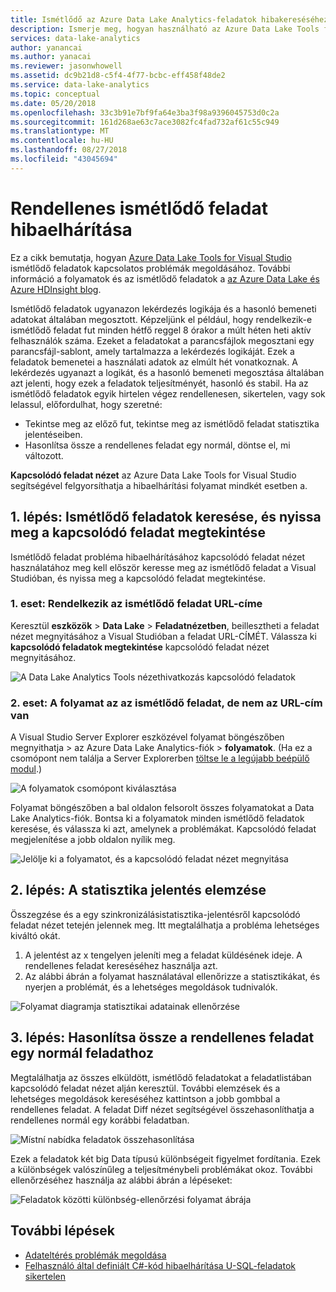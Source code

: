 ```yaml
---
title: Ismétlődő az Azure Data Lake Analytics-feladatok hibakereséséhez
description: Ismerje meg, hogyan használható az Azure Data Lake Tools for Visual Studio hibakeresése rendellenes ismétlődő feladat.
services: data-lake-analytics
author: yanancai
ms.author: yanacai
ms.reviewer: jasonwhowell
ms.assetid: dc9b21d8-c5f4-4f77-bcbc-eff458f48de2
ms.service: data-lake-analytics
ms.topic: conceptual
ms.date: 05/20/2018
ms.openlocfilehash: 33c3b91e7bf9fa64e3ba3f98a9396045753d0c2a
ms.sourcegitcommit: 161d268ae63c7ace3082fc4fad732af61c55c949
ms.translationtype: MT
ms.contentlocale: hu-HU
ms.lasthandoff: 08/27/2018
ms.locfileid: "43045694"
---
```

# <a name="troubleshoot-an-abnormal-recurring-job"></a>Rendellenes ismétlődő feladat hibaelhárítása

Ez a cikk bemutatja, hogyan [Azure Data Lake Tools for Visual Studio](http://aka.ms/adltoolsvs) ismétlődő feladatok kapcsolatos problémák megoldásához. További információ a folyamatok és az ismétlődő feladatok a [az Azure Data Lake és Azure HDInsight blog](https://blogs.msdn.microsoft.com/azuredatalake/2017/09/19/managing-pipeline-recurring-jobs-in-azure-data-lake-analytics-made-easy/).

Ismétlődő feladatok ugyanazon lekérdezés logikája és a hasonló bemeneti adatokat általában megosztott. Képzeljünk el például, hogy rendelkezik-e ismétlődő feladat fut minden hétfő reggel 8 órakor a múlt héten heti aktív felhasználók száma. Ezeket a feladatokat a parancsfájlok megosztani egy parancsfájl-sablont, amely tartalmazza a lekérdezés logikáját. Ezek a feladatok bemenetei a használati adatok az elmúlt hét vonatkoznak. A lekérdezés ugyanazt a logikát, és a hasonló bemeneti megosztása általában azt jelenti, hogy ezek a feladatok teljesítményét, hasonló és stabil. Ha az ismétlődő feladatok egyik hirtelen végez rendellenesen, sikertelen, vagy sok lelassul, előfordulhat, hogy szeretné:

- Tekintse meg az előző fut, tekintse meg az ismétlődő feladat statisztika jelentéseiben.
- Hasonlítsa össze a rendellenes feladat egy normál, döntse el, mi változott.

**Kapcsolódó feladat nézet** az Azure Data Lake Tools for Visual Studio segítségével felgyorsíthatja a hibaelhárítási folyamat mindkét esetben a.

## <a name="step-1-find-recurring-jobs-and-open-related-job-view"></a>1. lépés: Ismétlődő feladatok keresése, és nyissa meg a kapcsolódó feladat megtekintése

Ismétlődő feladat probléma hibaelhárításához kapcsolódó feladat nézet használatához meg kell először keresse meg az ismétlődő feladat a Visual Studióban, és nyissa meg a kapcsolódó feladat megtekintése.

### <a name="case-1-you-have-the-url-for-the-recurring-job"></a>1. eset: Rendelkezik az ismétlődő feladat URL-címe

Keresztül **eszközök** > **Data Lake** > **Feladatnézetben**, beillesztheti a feladat nézet megnyitásához a Visual Studióban a feladat URL-CÍMÉT. Válassza ki **kapcsolódó feladatok megtekintése** kapcsolódó feladat nézet megnyitásához.

![A Data Lake Analytics Tools nézethivatkozás kapcsolódó feladatok](./media/data-lake-analytics-data-lake-tools-debug-recurring-job/view-related-job.png)
 
### <a name="case-2-you-have-the-pipeline-for-the-recurring-job-but-not-the-url"></a>2. eset: A folyamat az az ismétlődő feladat, de nem az URL-cím van

A Visual Studio Server Explorer eszközével folyamat böngészőben megnyithatja > az Azure Data Lake Analytics-fiók > **folyamatok**. (Ha ez a csomópont nem találja a Server Explorerben [töltse le a legújabb beépülő modul](http://aka.ms/adltoolsvs).) 

![A folyamatok csomópont kiválasztása](./media/data-lake-analytics-data-lake-tools-debug-recurring-job/pipeline-browser.png)

Folyamat böngészőben a bal oldalon felsorolt összes folyamatokat a Data Lake Analytics-fiók. Bontsa ki a folyamatok minden ismétlődő feladatok keresése, és válassza ki azt, amelynek a problémákat. Kapcsolódó feladat megjelenítése a jobb oldalon nyílik meg.

![Jelölje ki a folyamatot, és a kapcsolódó feladat nézet megnyitása](./media/data-lake-analytics-data-lake-tools-debug-recurring-job/recurring-job-view.png)

## <a name="step-2-analyze-a-statistics-report"></a>2. lépés: A statisztika jelentés elemzése

Összegzése és a egy szinkronizálásistatisztika-jelentésről kapcsolódó feladat nézet tetején jelennek meg. Itt megtalálhatja a probléma lehetséges kiváltó okát. 

1.  A jelentést az x tengelyen jeleníti meg a feladat küldésének ideje. A rendellenes feladat kereséséhez használja azt.
2.  Az alábbi ábrán a folyamat használatával ellenőrizze a statisztikákat, és nyerjen a problémát, és a lehetséges megoldások tudnivalók.

![Folyamat diagramja statisztikai adatainak ellenőrzése](./media/data-lake-analytics-data-lake-tools-debug-recurring-job/recurring-job-metrics-debugging-flow.png)

## <a name="step-3-compare-the-abnormal-job-to-a-normal-job"></a>3. lépés: Hasonlítsa össze a rendellenes feladat egy normál feladathoz

Megtalálhatja az összes elküldött, ismétlődő feladatokat a feladatlistában kapcsolódó feladat nézet alján keresztül. További elemzések és a lehetséges megoldások kereséséhez kattintson a jobb gombbal a rendellenes feladat. A feladat Diff nézet segítségével összehasonlíthatja a rendellenes normál egy korábbi feladatban.

![Místní nabídka feladatok összehasonlítása](./media/data-lake-analytics-data-lake-tools-debug-recurring-job/compare-job.png)

Ezek a feladatok két big Data típusú különbségeit figyelmet fordítania. Ezek a különbségek valószínűleg a teljesítménybeli problémákat okoz. További ellenőrzéséhez használja az alábbi ábrán a lépéseket:

![Feladatok közötti különbség-ellenőrzési folyamat ábrája](./media/data-lake-analytics-data-lake-tools-debug-recurring-job/recurring-job-diff-debugging-flow.png)

## <a name="next-steps"></a>További lépések

* [Adateltérés problémák megoldása](data-lake-analytics-data-lake-tools-data-skew-solutions.md)
* [Felhasználó által definiált C#-kód hibaelhárítása U-SQL-feladatok sikertelen](data-lake-analytics-debug-u-sql-jobs.md)
